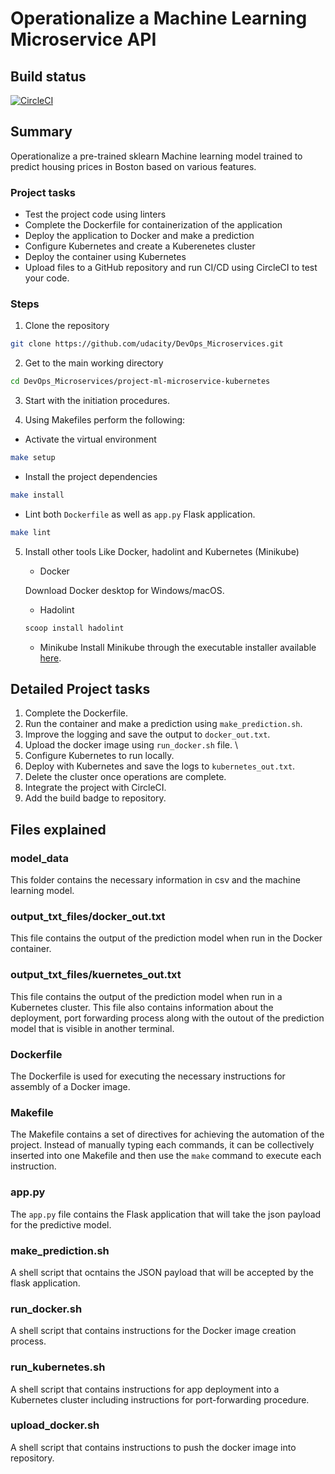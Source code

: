 # Operationalize a Machine Learning Microservice API

## Build status
[![CircleCI](https://circleci.com/gh/akshayhs/udacityprojectdemo/tree/master.svg?style=svg)](https://circleci.com/gh/akshayhs/udacityprojectdemo/tree/master)

## Summary
Operationalize a pre-trained sklearn Machine learning model trained to predict housing prices in Boston based on various features. 

### Project tasks

- Test the project code using linters
- Complete the Dockerfile for containerization of the application
- Deploy the application to Docker and make a prediction
- Configure Kubernetes and create a Kuberenetes cluster
- Deploy the container using Kubernetes
- Upload files to a GitHub repository and run CI/CD using CircleCI to test your code. 

### Steps

1. Clone the repository 
```bash
git clone https://github.com/udacity/DevOps_Microservices.git
```

2. Get to the main working directory
```bash
cd DevOps_Microservices/project-ml-microservice-kubernetes
```

3. Start with the initiation procedures.

4. Using Makefiles perform the following:

  - Activate the virtual environment
  ```bash
  make setup
  ```
  
  - Install the project dependencies
  ```bash
  make install
  ```
  
  - Lint both `Dockerfile` as well as `app.py` Flask application.
  ```bash
  make lint
  ```
  
5. Install other tools Like Docker, hadolint and Kubernetes (Minikube)

	- Docker
	
	Download Docker desktop for Windows/macOS.
	
	- Hadolint
	```powershell
	scoop install hadolint
	```
	
	- Minikube
	Install Minikube through the executable installer available [here](https://github.com/kubernetes/minikube/releases/latest).

## Detailed Project tasks

1. Complete the Dockerfile.
2. Run the container and make a prediction using `make_prediction.sh`.
3. Improve the logging and save the output to `docker_out.txt`.
4. Upload the docker image using `run_docker.sh` file. \
5. Configure Kubernetes to run locally.
6. Deploy with Kubernetes and save the logs to `kubernetes_out.txt`.
7. Delete the cluster once operations are complete. 
8. Integrate the project with CircleCI.
9. Add the build badge to repository.

## Files explained

### model_data
This folder contains the necessary information in csv and the machine learning model. 

### output_txt_files/docker_out.txt
This file contains the output of the prediction model when run in the Docker container.

### output_txt_files/kuernetes_out.txt
This file contains the output of the prediction model when run in a Kubernetes cluster. This file also contains information about the deployment, port forwarding process along with the outout of the prediction model that is visible in another terminal.

### Dockerfile
The Dockerfile is used for executing the necessary instructions for assembly of a Docker image.

### Makefile
The Makefile contains a set of directives for achieving the automation of the project. Instead of manually typing each commands, it can be collectively inserted into one Makefile and then use the `make` command to execute each instruction.

### app.py
The `app.py` file contains the Flask application that will take the json payload for the predictive model. 

### make_prediction.sh
A shell script that ocntains the JSON payload that will be accepted by the flask application.

### run_docker.sh
A shell script that contains instructions for the Docker image creation process.

### run_kubernetes.sh
A shell script that contains instructions for app deployment into a Kubernetes cluster including instructions for port-forwarding procedure.

### upload_docker.sh
A shell script that contains instructions to push the docker image into repository.
